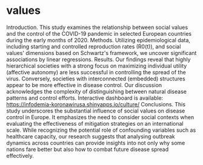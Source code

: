 # values
Introduction. 
This study examines the relationship between social values and the control of the COVID-19 pandemic in selected European countries during the early months of 2020. 
Methods.
Utilizing epidemiological data, including starting and controlled reproduction rates (R0(t)), and social values' dimensions based on Schwartz's framework, we uncover significant associations by linear regressions.
Results. 
Our findings reveal that highly hierarchical societies with a strong focus on maximizing individual utility (affective autonomy) are less successful in controlling the spread of the virus. Conversely, societies with interconnected (embedded) structures appear to be more effective in disease control. Our discussion acknowledges the complexity of distinguishing between natural disease patterns and control efforts. Interactive dashboard is available: https://infodemia-koronawirusa.shinyapps.io/culture/ 
Conclusions. 
This study underscores the substantial influence of social values on disease control in Europe. It emphasizes the need to consider social contexts when evaluating the effectiveness of mitigation strategies on an international scale. While recognizing the potential role of confounding variables such as healthcare capacity, our research suggests that analysing outbreak dynamics across countries can provide insights into not only why some nations fare better but also how to combat future disease spread effectively.
